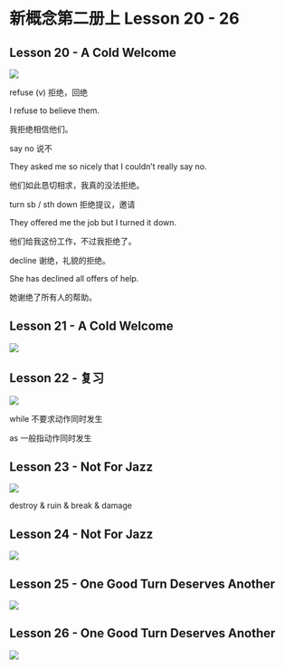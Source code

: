 # 新概念第二册上 Lesson 20 - 26

## Lesson 20 - A Cold Welcome

<img src="lesson/Lesson-20.png">

refuse (v) 拒绝，回绝

I refuse to believe them. 

我拒绝相信他们。



say no 说不

They asked me so nicely that I couldn’t really say no.

他们如此恳切相求，我真的没法拒绝。

turn sb / sth down  拒绝提议，邀请

They offered me the job but I turned it down.

他们给我这份工作，不过我拒绝了。

decline 谢绝，礼貌的拒绝。

She has declined all offers of help.

她谢绝了所有人的帮助。



## Lesson 21 - A Cold Welcome

<img src="lesson/Lesson-21.png">

## Lesson 22 - 复习

<img src="lesson/Lesson-22.png">

while 不要求动作同时发生

as 一般指动作同时发生



## Lesson 23 - Not For Jazz

<img src="lesson/Lesson-23.png">

destroy & ruin & break & damage



## Lesson 24 - Not For Jazz

<img src="lesson/Lesson-24.png">

## Lesson 25 - One Good Turn Deserves Another

<img src="lesson/Lesson-25.png">

## Lesson 26 - One Good Turn Deserves Another

<img src="lesson/Lesson-26.png">



